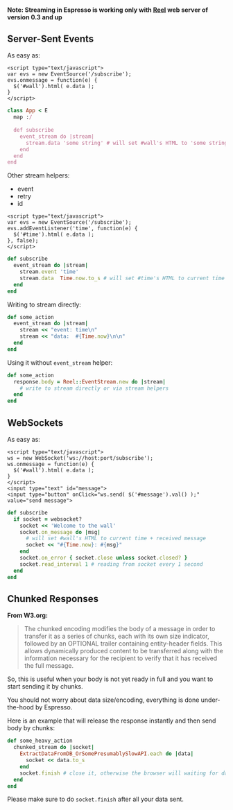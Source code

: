 #### Note: Streaming in Espresso is working only with [Reel](https://github.com/celluloid/reel) web server of version 0.3 and up

## Server-Sent Events

As easy as:

```
<script type="text/javascript">
var evs = new EventSource('/subscribe');
evs.onmessage = function(e) { 
  $('#wall').html( e.data );
}
</script>
```

```ruby
class App < E
  map :/
  
  def subscribe
    event_stream do |stream|
      stream.data 'some string' # will set #wall's HTML to 'some string'
    end
  end
end
```

Other stream helpers:

  - event
  - retry
  - id


```
<script type="text/javascript">
var evs = new EventSource('/subscribe');
evs.addEventListener('time', function(e) { 
  $('#time').html( e.data );
}, false);
</script>
```

```ruby
def subscribe
  event_stream do |stream|
    stream.event 'time'
    stream.data  Time.now.to_s # will set #time's HTML to current time
  end
end
```

Writing to stream directly:

```ruby
def some_action
  event_stream do |stream|
    stream << "event: time\n"
    stream << "data:  #{Time.now}\n\n"
  end
end
```

Using it without `event_stream` helper:


```ruby
def some_action
  response.body = Reel::EventStream.new do |stream|
    # write to stream directly or via stream helpers
  end
end
```


## WebSockets

As easy as:

```
<script type="text/javascript">
ws = new WebSocket('ws://host:port/subscribe');
ws.onmessage = function(e) {
  $('#wall').html( e.data );
}
</script>
<input type="text" id="message">
<input type="button" onClick="ws.send( $('#message').val() );" value="send message">
```

```ruby
def subscribe
  if socket = websocket?
    socket << 'Welcome to the wall'
    socket.on_message do |msg|
      # will set #wall's HTML to current time + received message
      socket << "#{Time.now}: #{msg}"
    end
    socket.on_error { socket.close unless socket.closed? }
    socket.read_interval 1 # reading from socket every 1 second
  end
end
```


## Chunked Responses

**From W3.org:**

<blockquote>
The chunked encoding modifies the body of a message in order to transfer it as a series of chunks,
each with its own size indicator, followed by an OPTIONAL trailer containing entity-header fields.
This allows dynamically produced content to be transferred along with the information necessary
for the recipient to verify that it has received the full message.
</blockquote>

So, this is useful when your body is not yet ready in full and you want to start sending it by chunks.

You should not worry about data size/encoding, everything is done under-the-hood by Espresso.

Here is an example that will release the response instantly and then send body by chunks:

```ruby
def some_heavy_action
  chunked_stream do |socket|
    ExtractDataFromDB_OrSomePresumablySlowAPI.each do |data|
      socket << data.to_s
    end
    socket.finish # close it, otherwise the browser will waiting for data forever
  end
end
```

Please make sure to do `socket.finish` after all your data sent.

